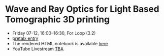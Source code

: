 # Wave and Ray Optics for Light Based Tomographic 3D printing
* Friday 07-12, 16:00–16:30, For Loop (3.2) 
* [pretalx entry](https://pretalx.com/juliacon2024/talk/WEXWEJ/)
* The rendered HTML notebook is available [here](https://roflmaostc.github.io/TalkJuliaCon2024/notebook.html) 
* YouTube Livestream [TBA](youtube.com)

